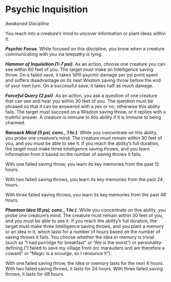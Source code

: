 # Psychic Inquisition
*Awakened Discipline*

You reach into a creature’s mind to uncover information or plant ideas within it.

***Psychic Focus***. While focused on this discipline, you know when a creature communicating with you via telepathy is lying.

***Hammer of Inquisition (1–7 psi)***. As an action, choose one creature you can see within 60 feet of you. The target must make an Intelligence saving throw. On a failed save, it takes 1d10 psychic damage per psi point spent and suffers disadvantage on its next Wisdom saving throw before the end of your next turn. On a successful save, it takes half as much damage.

***Forceful Query (2 psi)***. As an action, you ask a question of one creature that can see and hear you within 30 feet of you. The question must be phrased so that it can be answered with a yes or no, otherwise this ability fails. The target must succeed on a Wisdom saving throw, or it replies with a truthful answer. A creature is immune to this ability if it is immune to being charmed.

***Ransack Mind (5 psi; conc., 1 hr.)***. While you concentrate on this ability, you probe one creature’s mind. The creature must remain within 30 feet of you, and you must be able to see it. If you reach the ability’s full duration, the target must make three Intelligence saving throws, and you learn information from it based on the number of saving throws it fails.

With one failed saving throw, you learn its key memories from the past 12 hours.

With two failed saving throws, you learn its key memories from the past 24 hours.

With three failed saving throws, you learn its key memories from the past 48 hours.

***Phantom Idea (6 psi; conc., 1 hr.)***. While you concentrate on this ability, you probe one creature’s mind. The creature must remain within 30 feet of you, and you must be able to see it. If you reach the ability’s full duration, the target must make three Intelligence saving throws, and you plant a memory or an idea in it, which lasts for a number of hours based on the number of saving throws it fails. You choose whether the idea or memory is trivial (such as “I had porridge for breakfast” or “Ale is the worst”) or personality-defining (“I failed to save my village from orc marauders and am therefore a coward” or “Magic is a scourge, so I renounce it”).

With one failed saving throw, the idea or memory lasts for the next 4 hours. With two failed saving throws, it lasts for 24 hours. With three failed saving throws, it lasts for 48 hours.
